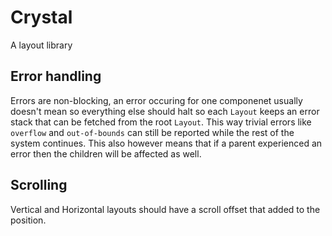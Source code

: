 # Crystal

A layout library

## Error handling

Errors are non-blocking, an error occuring for one componenet usually doesn't mean so everything else should halt so each `Layout` keeps an error stack that can be fetched from the root `Layout`. This way trivial errors like `overflow` and `out-of-bounds` can still be reported while the rest of the system continues. This also however means that if a parent experienced an error then the children will be affected as well.

## Scrolling

Vertical and Horizontal layouts should have a scroll offset that added to the position.
